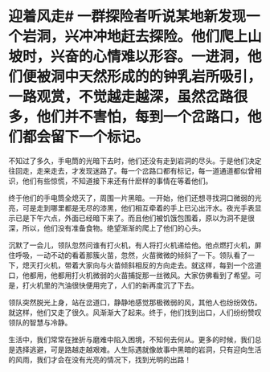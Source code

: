 # 迎着风走# 一群探险者听说某地新发现一个岩洞，兴冲冲地赶去探险。他们爬上山坡时，兴奋的心情难以形容。一进洞，他们便被洞中天然形成的的钟乳岩所吸引，一路观赏，不觉越走越深，虽然岔路很多，他们并不害怕，每到一个岔路口，他们都会留下一个标记。 

 不知过了多久，手电筒的光暗下去时，他们还没有走到岩洞的尽头。于是他们决定往回走，走来走去，才发现迷路了。每一个岔路口都有标记，每一道通道都似曾相识，他们有些惊慌，不知道接下来还有什麽样的事情在等着他们。 

 终于他们的手电筒全熄灭了，周围一片黑暗。一开始，他们还想寻找洞口微弱的光亮，可是走到哪里都是无尽的漆黑，他们相互牵着的手上已沁出汗水。夜光手表显示已是下午六点，外面已经暗下来了。而且他们被饥饿包围着，原以为洞不是很深，所以，他们没有准备食物。绝望渐渐的爬上了他们的心头。 

 沉默了一会儿，领队忽然问谁有打火机，有人将打火机递给他。他点燃打火机，屏住呼吸，一动不动的看着那簇火苗，忽然，火苗微微的倾斜了一下。领队看了一下，熄灭打火机，带着大家向与火苗倾斜相反的方向走去。就这样，每到一个岔道口，他都用，他都用打火机微弱的火苗捕捉那一丝微风。大家仿佛看到了希望。可是，打火机里的汽油很快便用完了，人们的新再度沉了下去。 

 领队突然脱光上身，站在岔道口，静静地感觉那极微弱的风，其他人也纷纷效仿。就这样，他们又走了很久。风渐渐大了起来。终于，他们找到出口，人们纷纷赞叹领队的智慧与冷静。 

 生活中，我们常常在挫折与磨难中陷入困境，不知何去何从。更多的时候，我们总是选择逃避，可是路越走越艰难。人生际遇就像故事中黑暗的岩洞，只有迎向生活的风雨，我们才会在没有光亮的情况下，找到光明的出路！
  